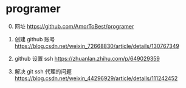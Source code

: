 # programer
0. 网址
https://github.com/AmorToBest/programer

1. 创建 github 账号
https://blog.csdn.net/weixin_72668830/article/details/130767349

2. github 设置 ssh 
https://zhuanlan.zhihu.com/p/649029359

3. 解决 git ssh 代理的问题
https://blog.csdn.net/weixin_44296929/article/details/111242452
